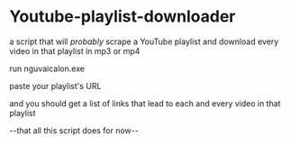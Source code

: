 # Youtube-playlist-downloader
a script that will *probably* scrape a YouTube playlist and download every video in that playlist in mp3 or mp4



run nguvaicalon.exe

paste your playlist's URL

and you should get a list of links that lead to each and every video in that playlist

--that all this script does for now--

